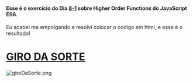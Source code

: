 #### Esse é o exercício do Dia [8-1](https://github.com/viniciusRogatti/trybe-exercicios/tree/master/Fundamentos/Bloco%2008/8.1) sobre Higher Order Functions do JavaScript ES6.
Eu acabei me empolgando e resolvi colocar o codigo em html, e esse é o resultado!

# [GIRO DA SORTE](https://viniciusrogatti.github.io/giroDaSorte/)
 
![giroDaSorte.png](https://user-images.githubusercontent.com/104105142/178106630-820f59c5-7283-4654-bd3d-f5584a8afa20.png)
